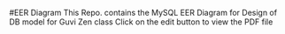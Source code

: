 #EER Diagram This Repo. contains the MySQL EER Diagram for Design of DB model for Guvi Zen class
Click on the edit button to view the PDF file
